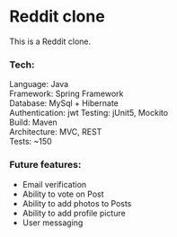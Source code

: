 # Reddit clone
This is a Reddit clone.

### Tech:
Language: Java  
Framework: Spring Framework  
Database: MySql + Hibernate  
Authentication: jwt
Testing: jUnit5, Mockito  
Build: Maven  
Architecture: MVC, REST  
Tests: ~150

### Future features:
- Email verification
- Ability to vote on Post
- Ability to add photos to Posts
- Ability to add profile picture
- User messaging